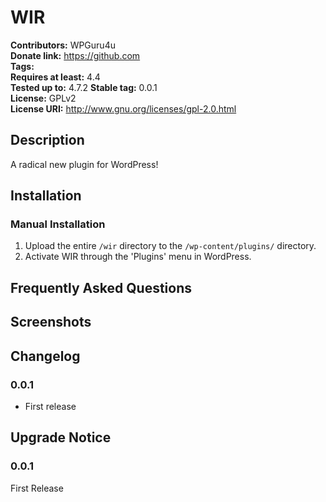 # WIR #
**Contributors:**      WPGuru4u  
**Donate link:**       https://github.com  
**Tags:**  
**Requires at least:** 4.4  
**Tested up to:**      4.7.2 
**Stable tag:**        0.0.1  
**License:**           GPLv2  
**License URI:**       http://www.gnu.org/licenses/gpl-2.0.html  

## Description ##

A radical new plugin for WordPress!

## Installation ##

### Manual Installation ###

1. Upload the entire `/wir` directory to the `/wp-content/plugins/` directory.
2. Activate WIR through the 'Plugins' menu in WordPress.

## Frequently Asked Questions ##


## Screenshots ##


## Changelog ##

### 0.0.1 ###
* First release

## Upgrade Notice ##

### 0.0.1 ###
First Release
